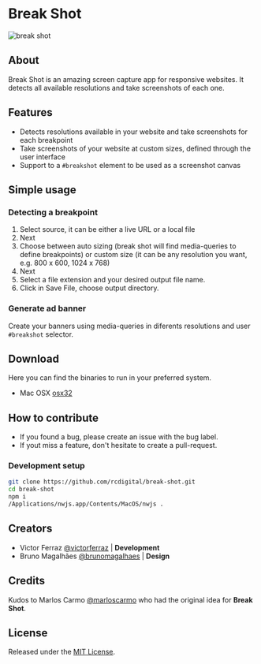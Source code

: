 # Break Shot
![break shot](http://i.imgur.com/pz4yf10.jpg?1)

## About
Break Shot is an amazing screen capture app for responsive websites. It detects all available resolutions and take screenshots of each one.

## Features
- Detects resolutions available in your website and take screenshots for each breakpoint
- Take screenshots of your website at custom sizes, defined through the user interface
- Support to a `#breakshot` element to be used as a screenshot canvas

## Simple usage

### Detecting a breakpoint
1. Select source, it can be either a live URL or a local file
2. Next
3. Choose between auto sizing (break shot will find media-queries to define breakpoints) or custom size (it can be any resolution you want, e.g. 800 x 600, 1024 x 768)
4. Next
5. Select a file extension and your desired output file name.
6. Click in Save File, choose output directory.

### Generate ad banner
Create your banners using media-queries in diferents resolutions and user `#breakshot` selector. 

## Download
Here you can find the binaries to run in your preferred system.

- Mac OSX [osx32](https://github.com/rcdigital/break-shot/releases/download/1.0/break-shot-osx32.zip) 

## How to contribute
- If you found a bug, please create an issue with the bug label.
- If yout miss a feature, don't hesitate to create a pull-request.

### Development setup
```bash
git clone https://github.com/rcdigital/break-shot.git
cd break-shot
npm i
/Applications/nwjs.app/Contents/MacOS/nwjs . 
```

## Creators 
- Victor Ferraz [@victorferraz](https://github.com/victorferraz) | **Development**
- Bruno Magalhães [@brunomagalhaes](https://www.facebook.com/BrunodeMagalhaes?fref=ts) | **Design**

## Credits 
Kudos to Marlos Carmo [@marloscarmo](https://github.com/marloscarmo) who had the original idea for **Break Shot**.

## License
Released under the [MIT License](http://www.opensource.org/licenses/mit-license.php).
